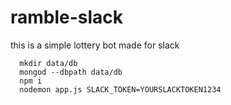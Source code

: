 # ramble-slack
this is a simple lottery bot made for slack

``` 
  mkdir data/db
  mongod --dbpath data/db
  npm i
  nodemon app.js SLACK_TOKEN=YOURSLACKTOKEN1234
  ```
